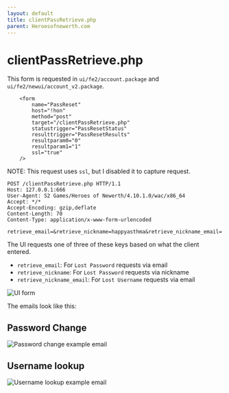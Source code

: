 ```yaml
---
layout: default
title: clientPassRetrieve.php
parent: Heroesofnewerth.com
---
```


# clientPassRetrieve.php

This form is requested in `ui/fe2/account.package` and
`ui/fe2/newui/account_v2.package`.

```
	<form
		name="PassReset"
		host="!hon"
		method="post"
		target="/clientPassRetrieve.php"
		statustrigger="PassResetStatus"
		resulttrigger="PassResetResults"
		resultparam0="0"
		resultparam1="1"
		ssl="true"
	/>
```

NOTE: This request uses `ssl`, but I disabled it to capture request.

```
POST /clientPassRetrieve.php HTTP/1.1
Host: 127.0.0.1:666
User-Agent: S2 Games/Heroes of Newerth/4.10.1.0/wac/x86_64
Accept: */*
Accept-Encoding: gzip,deflate
Content-Length: 70
Content-Type: application/x-www-form-urlencoded

retrieve_email=&retrieve_nickname=happyasthma&retrieve_nickname_email=
```

The UI requests one of three of these keys based on what the client
entered.

- `retrieve_email`: For `Lost Password` requests via email
- `retrieve_nickname`: For `Lost Password` requests via nickname
- `retrieve_nickname_email`: For `Lost Username` requests via email

![UI form](https://i.imgur.com/P6fHbN5.png)

The emails look like this:

## Password Change

![Password change example email](https://i.imgur.com/MrT4Fok.png)

## Username lookup

![Username lookup example email](https://i.imgur.com/7t4vflY.png)

